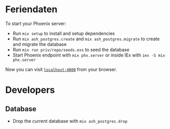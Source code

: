 # Feriendaten

To start your Phoenix server:

  * Run `mix setup` to install and setup dependencies
  * Run `mix ash_postgres.create` and `mix ash_postgres.migrate` to create and migrate the database
  * Run `mix run priv/repo/seeds.exs` to seed the database
  * Start Phoenix endpoint with `mix phx.server` or inside IEx with `iex -S mix phx.server`

Now you can visit [`localhost:4000`](http://localhost:4000) from your browser.

# Developers

## Database

- Drop the current database with `mix ash_postgres.drop`
